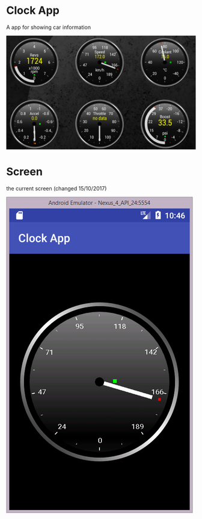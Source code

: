 # Clock App
A app for showing car information

![Clock app example as of 2017/10/11](docs/example/example1.png)

# Screen
the current screen (changed 15/10/2017)

![Clock App screenshot as of 2017/10/15](docs/screenshot/clockScreen2.PNG)
